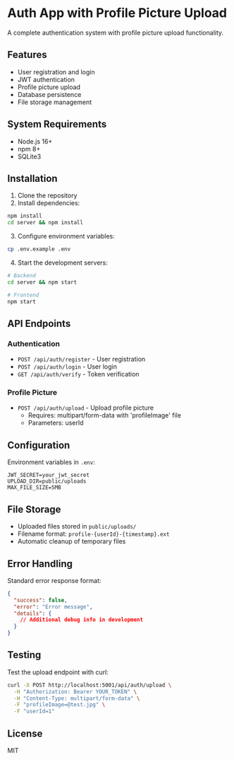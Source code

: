 # Auth App with Profile Picture Upload

A complete authentication system with profile picture upload functionality.

## Features

- User registration and login
- JWT authentication
- Profile picture upload
- Database persistence
- File storage management

## System Requirements

- Node.js 16+
- npm 8+
- SQLite3

## Installation

1. Clone the repository
2. Install dependencies:

```bash
npm install
cd server && npm install
```

3. Configure environment variables:

```bash
cp .env.example .env
```

4. Start the development servers:

```bash
# Backend
cd server && npm start

# Frontend
npm start
```

## API Endpoints

### Authentication

- `POST /api/auth/register` - User registration
- `POST /api/auth/login` - User login
- `GET /api/auth/verify` - Token verification

### Profile Picture

- `POST /api/auth/upload` - Upload profile picture
  - Requires: multipart/form-data with 'profileImage' file
  - Parameters: userId

## Configuration

Environment variables in `.env`:

```
JWT_SECRET=your_jwt_secret
UPLOAD_DIR=public/uploads
MAX_FILE_SIZE=5MB
```

## File Storage

- Uploaded files stored in `public/uploads/`
- Filename format: `profile-{userId}-{timestamp}.ext`
- Automatic cleanup of temporary files

## Error Handling

Standard error response format:

```json
{
  "success": false,
  "error": "Error message",
  "details": {
    // Additional debug info in development
  }
}
```

## Testing

Test the upload endpoint with curl:

```bash
curl -X POST http://localhost:5001/api/auth/upload \
  -H "Authorization: Bearer YOUR_TOKEN" \
  -H "Content-Type: multipart/form-data" \
  -F "profileImage=@test.jpg" \
  -F "userId=1"
```

## License

MIT
